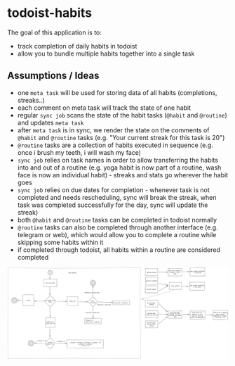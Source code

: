 # todoist-habits

The goal of this application is to:
- track completion of daily habits in todoist
- allow you to bundle multiple habits together into a single task

## Assumptions / Ideas

- one `meta task` will be used for storing data of all habits (completions, streaks..)
- each comment on meta task will track the state of one habit
- regular `sync job` scans the state of the habit tasks (`@habit` and `@routine`) and updates `meta task`
- after `meta task` is in sync, we render the state on the comments of `@habit` and `@routine` tasks (e.g. "Your current streak for this task is 20")
- `@routine` tasks are a collection of habits executed in sequence (e.g. once i brush my teeth, i will wash my face)
- `sync job` relies on task names in order to allow transferring the habits into and out of a routine (e.g. yoga habit is now part of a routine, wash face is now an individual habit) - streaks and stats go wherever the habit goes 
- `sync job` relies on due dates for completion - whenever task is not completed and needs rescheduling, sync will break the streak, when task was completed successfully for the day, sync will update the streak)
- both `@habit` and `@routine` tasks can be completed in todoist normally 
- `@routine` tasks can also be completed through another interface (e.g. telegram or web), which would allow you to complete a routine while skipping some habits within it
- if completed through todoist, all habits within a routine are considered completed

![Diagram showing the crude design of todoist-tasks.](docs/todoist-habits.excalidraw.png)

